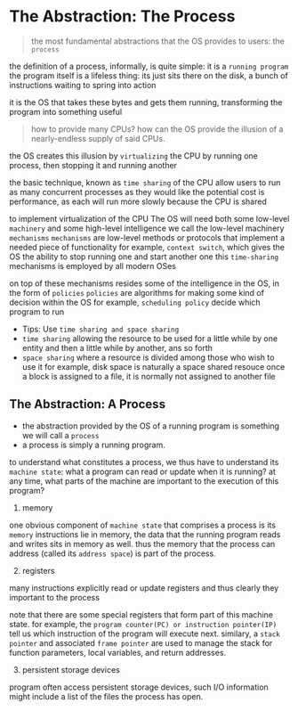 # The Abstraction: The Process

> the most fundamental abstractions that the OS provides to users: the `process`

the definition of a process, informally, is quite simple: it is a `running program`
the program itself is a lifeless thing: its just sits there on the disk, a bunch of instructions
waiting to spring into action

it is the OS that takes these bytes and gets them running, transforming the program into something useful

> how to provide many CPUs?
> how can the OS provide the illusion of a nearly-endless supply of said CPUs.

the OS creates this illusion by `virtualizing` the CPU
by running one process, then stopping it and running another

the basic technique, known as `time sharing` of the CPU
allow users to run as many concurrent processes as they would like
the potential cost is performance, as each will run more slowly because the CPU is shared

to implement virtualization of the CPU
The OS will need both some low-level `machinery` and some high-level intelligence
we call the low-level machinery `mechanisms`
`mechanisms` are low-level methods or protocols that implement a needed piece of functionality
for example, `context switch`, which gives the OS the ability to stop running one and start another one
this `time-sharing` mechanisms is employed by all modern OSes

on top of these mechanisms resides some of the intelligence in the OS, in the form of `policies`
`policies` are algorithms for making some kind of decision within the OS
for example, `scheduling policy` decide which program to run

- Tips: Use `time sharing and space sharing`
- `time sharing` allowing the resource to be used for a little while by one entity
  and then a little while by another, ans so forth
- `space sharing` where a resource is divided among those who wish to use it
  for example, disk space is naturally a space shared resouce
  once a block is assigned to a file, it is normally not assigned to another file

## The Abstraction: A Process

- the abstraction provided by the OS of a running program is something we will call a `process`
- a process is simply a running program.

to understand what constitutes a process, we thus have to understand its `machine state`:
what a program can read or update when it is running?
at any time, what parts of the machine are important to the execution of this program?

1. memory

one obvious component of `machine state` that comprises a process is its `memory`
instructions lie in memory, the data that the running program reads and writes sits in memory as well.
thus the memory that the process can address (called its `address space`) is part of the process.

2. registers

many instructions explicitly read or update registers and thus clearly they important to the process

note that there are some special registers that form part of this machine state.
for example, the `program counter(PC) or instruction pointer(IP)` tell us which instruction of the program will execute next.
similary, a `stack pointer` and associated `frame pointer` are used to manage the stack for function parameters, local variables, and return addresses.

3. persistent storage devices

program often access persistent storage devices, such I/O information might include a list of the files the process has open.
